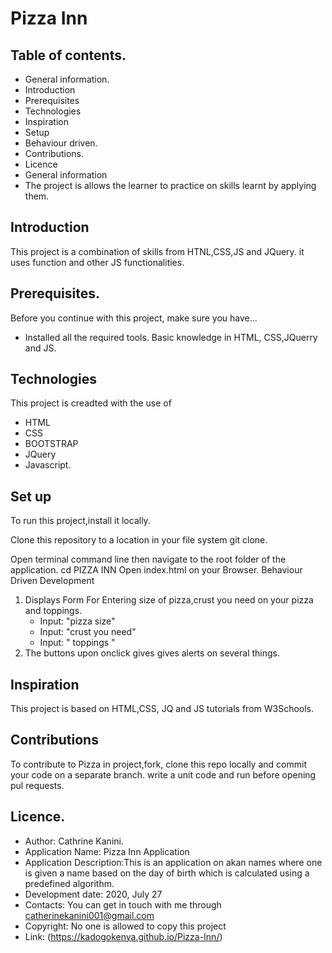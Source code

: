 # Pizza Inn
## Table of contents.
- General information.
- Introduction
- Prerequisites
- Technologies
- Inspiration
- Setup
- Behaviour driven.
- Contributions.
- Licence
- General information
- The project is allows the learner to practice on skills learnt by applying them.

## Introduction
This project is a combination of skills from HTNL,CSS,JS and JQuery. it uses function and other JS functionalities.

## Prerequisites.
Before you continue with this project, make sure you have...

- Installed all the required tools.
Basic knowledge in HTML, CSS,JQuerry and JS.
## Technologies
This project is creadted with the use of

- HTML
- CSS
- BOOTSTRAP
- JQuery
- Javascript.
## Set up
To run this project,install it locally.

Clone this repository to a location in your file system git clone.

Open terminal command line then navigate to the root folder of the application. cd PIZZA INN
Open index.html on your Browser.
Behaviour Driven Development
1. Displays Form For Entering size of pizza,crust you need on your pizza and toppings.
    - Input: "pizza size"
    - Input: "crust you need"
    - Input: " toppings "  
2. The buttons upon onclick gives gives alerts on several things.
## Inspiration
This project is based on HTML,CSS, JQ and JS tutorials from W3Schools.

## Contributions
To contribute to Pizza in  project,fork, clone this repo locally and commit your code on a separate branch. write a unit code and run before opening pul requests.

## Licence.
- Author: Cathrine Kanini.
- Application Name: Pizza Inn Application
- Application Description:This is an application on akan names where one is given a name based on the day of birth which is calculated using a predefined algorithm.
- Development date: 2020, July 27
- Contacts: You can get in touch with me through catherinekanini001@gmail.com
- Copyright: No one is allowed to copy this project 
- Link: (https://kadogokenya.github.io/Pizza-Inn/)